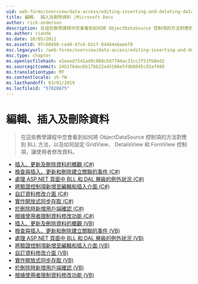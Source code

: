 ```yaml
---
uid: web-forms/overview/data-access/editing-inserting-and-deleting-data/index
title: 編輯、 插入及刪除資料 |Microsoft Docs
author: rick-anderson
description: 在這些教學課程中您會看到如何將 ObjectDataSource 控制項的方法對應到 BLL 方法，以及如何設定 GridView、 DetailsView 和 FormView 共同...
ms.author: riande
ms.date: 10/05/2011
ms.assetid: 9fc60498-ced4-47c6-b2cf-8d464e6aeef8
msc.legacyurl: /web-forms/overview/data-access/editing-inserting-and-deleting-data
msc.type: chapter
ms.openlocfilehash: e1eeed7541ad9c088cb87784ac33cc2f53fb8ed2
ms.sourcegitcommit: 24b1f6decbb17bb22a45166e5fdb0845c65af498
ms.translationtype: MT
ms.contentlocale: zh-TW
ms.lasthandoff: 03/01/2019
ms.locfileid: "57020875"
---
```

<a name="editing-inserting-and-deleting-data"></a>編輯、插入及刪除資料
====================
> 在這些教學課程中您會看到如何將 ObjectDataSource 控制項的方法對應到 BLL 方法，以及如何設定 GridView、 DetailsView 和 FormView 控制項，讓使用者修改資料。


- [插入、更新及刪除資料的概觀 (C#)](an-overview-of-inserting-updating-and-deleting-data-cs.md)
- [檢查與插入、更新和刪除建立關聯的事件 (C#)](examining-the-events-associated-with-inserting-updating-and-deleting-cs.md)
- [處理 ASP.NET 頁面中 BLL 和 DAL 層級的例外狀況 (C#)](handling-bll-and-dal-level-exceptions-in-an-asp-net-page-cs.md)
- [將驗證控制項新增至編輯和插入介面 (C#)](adding-validation-controls-to-the-editing-and-inserting-interfaces-cs.md)
- [自訂資料修改介面 (C#)](customizing-the-data-modification-interface-cs.md)
- [實作開放式同步存取 (C#)](implementing-optimistic-concurrency-cs.md)
- [於刪除時新增用戶端確認 (C#)](adding-client-side-confirmation-when-deleting-cs.md)
- [根據使用者限制資料修改功能 (C#)](limiting-data-modification-functionality-based-on-the-user-cs.md)
- [插入、更新及刪除資料的概觀 (VB)](an-overview-of-inserting-updating-and-deleting-data-vb.md)
- [檢查與插入、更新和刪除建立關聯的事件 (VB)](examining-the-events-associated-with-inserting-updating-and-deleting-vb.md)
- [處理 ASP.NET 頁面中 BLL 和 DAL 層級的例外狀況 (VB)](handling-bll-and-dal-level-exceptions-in-an-asp-net-page-vb.md)
- [將驗證控制項新增至編輯和插入介面 (VB)](adding-validation-controls-to-the-editing-and-inserting-interfaces-vb.md)
- [自訂資料修改介面 (VB)](customizing-the-data-modification-interface-vb.md)
- [實作開放式同步存取 (VB)](implementing-optimistic-concurrency-vb.md)
- [於刪除時新增用戶端確認 (VB)](adding-client-side-confirmation-when-deleting-vb.md)
- [根據使用者限制資料修改功能 (VB)](limiting-data-modification-functionality-based-on-the-user-vb.md)
